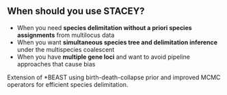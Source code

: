 ## When should you use STACEY?

- When you need **species delimitation without a priori species assignments** from multilocus data
- When you want **simultaneous species tree and delimitation inference** under the multispecies coalescent
- When you have **multiple gene loci** and want to avoid pipeline approaches that cause bias

Extension of *BEAST using birth-death-collapse prior and improved MCMC operators for efficient species delimitation.
